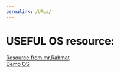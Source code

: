 ```yaml
---
permalink: /URLs/
---
```

<html>
  <body>
    <h1> USEFUL OS resource:<br>  </h1>
    <a href="https://os.vlsm.org/">Resource from mr.Rahmat<br> </a>
    <a href="https://github.com/UI-FASILKOM-OS/SistemOperasi/tree/master/Demos/">Demo OS</a>
